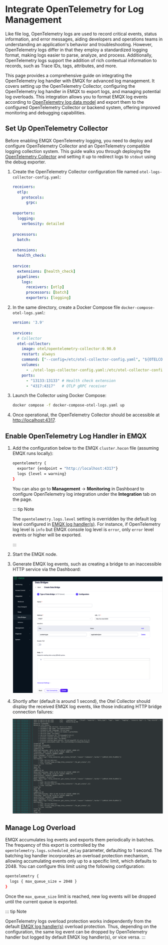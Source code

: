 # Integrate OpenTelemetry for Log Management

Like file log, OpenTelemetry logs are used to record critical events, status information, and error messages, aiding developers and operations teams in understanding an application's behavior and troubleshooting. However, OpenTelemetry logs differ in that they employ a standardized logging format, making logs easier to parse, analyze, and process. Additionally, OpenTelemetry logs support the addition of rich contextual information to records, such as Trace IDs, tags, attributes, and more.

This page provides a comprehensive guide on integrating the OpenTelemetry log handler with EMQX for advanced log management. It covers setting up the OpenTelemetry Collector, configuring the OpenTelemetry log handler in EMQX to export logs, and managing potential log overloads. This integration allows you to format EMQX log events according to [OpenTelemetry log data model](https://opentelemetry.io/docs/specs/otel/logs/data-model/) and export them to the configured OpenTelemetry Collector or backend system, offering improved monitoring and debugging capabilities.

## Set Up OpenTelemetry Collector

Before enabling EMQX OpenTelemetry logging, you need to deploy and configure OpenTelemetry Collector and an OpenTelemetry compatible logging collection system. This guide walks you through deploying the [OpenTelemetry Collector](https://opentelemetry.io/docs/collector/getting-started) and setting it up to redirect logs to `stdout` using the debug exporter.

1. Create the OpenTelemetry Collector configuration file named `otel-logs-collector-config.yaml`:

   ```yaml
   receivers:
     otlp:
       protocols:
         grpc:
   
   exporters:
     logging:
       verbosity: detailed
   
   processors:
     batch:
   
   extensions:
     health_check:
   
   service:
     extensions: [health_check]
     pipelines:
       logs:
         receivers: [otlp]
         processors: [batch]
         exporters: [logging]
   ```

2. In the same directory, create a Docker Compose file `docker-compose-otel-logs.yaml`:

   ```yaml
   version: '3.9'
   
   services:
     # Collector
     otel-collector:
       image: otel/opentelemetry-collector:0.90.0
       restart: always
       command: ["--config=/etc/otel-collector-config.yaml", "${OTELCOL_ARGS}"]
       volumes:
         - ./otel-logs-collector-config.yaml:/etc/otel-collector-config.yaml
       ports:
         - "13133:13133" # Health check extension
         - "4317:4317"   # OTLP gRPC receiver
   ```

3. Launch the Collector using Docker Compose:

   ```bash
   docker compose -f docker-compose-otel-logs.yaml up
   ```

4. Once operational, the OpenTelemetry Collector should be accessible at [http://localhost:4317](http://localhost:4317/).


## Enable OpenTelemetry Log Handler in EMQX

1. Add the configuration below to the EMQX `cluster.hocon` file (assuming EMQX runs locally):

   ```bash
   opentelemetry {
     exporter {endpoint = "http://localhost:4317"}
     logs {level = warning}
   }
   ```

   You can also go to **Management** -> **Monitoring** in Dashboard to configure OpenTelemetry log integration under the **Integration** tab on the page.

   ::: tip Note

   The `opentelemetry.logs.level` setting is overridden by the default log level configured in [EMQX log handler(s)](../../observability/log.md). For instance, if OpenTelemetry log level is `info` but EMQX console log level is `error`, only `error` level events or higher will be exported. 

   :::

2. Start the EMQX node.

3. Generate EMQX log events, such as creating a bridge to an inaccessible HTTP service via the Dashboard:

   <img src="./assets/otel-logs-bridge-example-en.png" alt="Otel-logs-HTTP-bridge-example" style="zoom:67%;" />

4. Shortly after (default is around 1 second), the Otel Collector should display the received EMQX log events, like those indicating HTTP bridge connection failures:

   ![Otel-collector-logs-debug-output](./assets/otel-collector-logs-debug-output.png)

## Manage Log Overload

EMQX accumulates log events and exports them periodically in batches.
The frequency of this export is controlled by the `opentelemetry.logs.scheduled_delay` parameter, defaulting to 1 second. 
The batching log handler incorporates an overload protection mechanism, allowing accumulating events only up to a specific limit, which defaults to 2048. You can configure this limit using the following configuration:

```bash
opentelemetry {
  logs { max_queue_size = 2048 }
}
```

Once the `max_queue_size` limit is reached, new log events will be dropped until the current queue is exported.

::: tip Note

OpenTelemetry logs overload protection works independently from the default [EMQX log handler(s)](../log.md) overload protection.
Thus, depending on the configuration, the same log event can be dropped by OpenTelemetry handler but logged by default EMQX log handler(s), or vice versa.
:::
